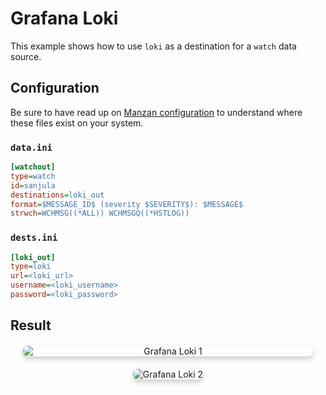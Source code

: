 # Grafana Loki

This example shows how to use `loki` as a destination for a `watch` data source.

## Configuration

Be sure to have read up on [Manzan configuration](/config/index.md) to understand where these files exist on your system.

### `data.ini`

```ini
[watchout]
type=watch
id=sanjula
destinations=loki_out
format=$MESSAGE_ID$ (severity $SEVERITY$): $MESSAGE$
strwch=WCHMSG((*ALL)) WCHMSGQ((*HSTLOG))
```

### `dests.ini`

```ini
[loki_out]
type=loki
url=<loki_url>
username=<loki_username>
password=<loki_password>
```

## Result

<div style="text-align: center; margin: 20px;">
    <img src="/images/grafanaLoki1.png?raw=true" alt="Grafana Loki 1" style="box-shadow: 0 4px 8px rgba(0, 0, 0, 0.2); border-radius: 8px; max-width: 100%; display: block; margin-bottom: 20px;">
    <img src="/images/grafanaLoki2.png?raw=true" alt="Grafana Loki 2" style="box-shadow: 0 4px 8px rgba(0, 0, 0, 0.2); border-radius: 8px; max-width: 100%;">
</div>